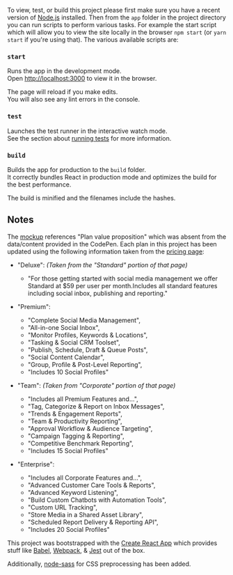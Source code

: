 



To view, test, or build this project please first make sure you have a recent version of [Node.js](https://nodejs.org/en/)
installed.
Then from the `app` folder in the project directory you can run scripts to perform various tasks. For example the start script which will allow you to view the site locally in the browser
`npm start` (or `yarn start` if you're using that).  The various available scripts are:


### `start`

Runs the app in the development mode.<br>
Open [http://localhost:3000](http://localhost:3000) to view it in the browser.

The page will reload if you make edits.<br>
You will also see any lint errors in the console.

### `test`

Launches the test runner in the interactive watch mode.<br>
See the section about [running tests](#running-tests) for more information.

### `build`

Builds the app for production to the `build` folder.<br>
It correctly bundles React in production mode and optimizes the build for the best performance.

The build is minified and the filenames include the hashes.<br>




## Notes

The [mockup](https://sproutsocial.invisionapp.com/share/9H8G4HC34#/screens/185047942) references "Plan value proposition"
which was absent from the data/content provided in the CodePen. Each plan in this project has been updated using the following
information taken from the [pricing page](https://sproutsocial.com/pricing):

 - "Deluxe": *(Taken from the "Standard" portion of that page)*
    + "For those getting started with social media management we offer Standard at $59 per user per month.Includes all
    standard features including social inbox, publishing and reporting."

 - "Premium":
    + "Complete Social Media Management",
    + "All-in-one Social Inbox",
    + "Monitor Profiles, Keywords & Locations",
    + "Tasking & Social CRM Toolset",
    + "Publish, Schedule, Draft & Queue Posts",
    + "Social Content Calendar",
    + "Group, Profile & Post-Level Reporting",
    + "Includes 10 Social Profiles"

 - "Team": *(Taken from "Corporate" portion of that page)*
    + "Includes all Premium Features and...",
    + "Tag, Categorize & Report on Inbox Messages",
    + "Trends & Engagement Reports",
    + "Team & Productivity Reporting",
    + "Approval Workflow & Audience Targeting",
    + "Campaign Tagging & Reporting",
    + "Competitive Benchmark Reporting",
    + "Includes 15 Social Profiles"

 - "Enterprise":
    + "Includes all Corporate Features and...",
    + "Advanced Customer Care Tools & Reports",
    + "Advanced Keyword Listening",
    + "Build Custom Chatbots with Automation Tools",
    + "Custom URL Tracking",
    + "Store Media in a Shared Asset Library",
    + "Scheduled Report Delivery & Reporting API",
    + "Includes 20 Social Profiles"


This project was bootstrapped with the [Create React App](https://github.com/facebookincubator/create-react-app) which provides stuff like
[Babel](https://babeljs.io), [Webpack](https://webpack.github.io), & [Jest](https://facebook.github.io/jest/) out of the box.

Additionally, [node-sass](https://github.com/sass/node-sass) for CSS preprocessing has been added.


